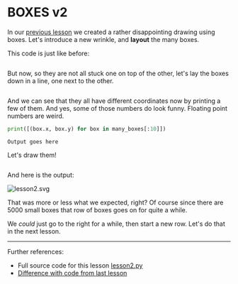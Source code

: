 # BOXES v2

In our [previous lesson](lesson1.run.html) we created a rather disappointing 
drawing using boxes. Let's introduce a new wrinkle, and **layout** the many
boxes.

This code is just like before:

```python-include:code/lesson2.py:1:14
```

But now, so they are not all stuck one on top of the other, let's lay the boxes down in a line, one next to the other.

```python-include:code/lesson2.py:16:25
```

And we can see that they all have different coordinates now by printing 
a few of them. And yes, some of those numbers do look funny. Floating point
numbers are weird.

```python
print([(box.x, box.y) for box in many_boxes[:10]])
```

```
Output goes here
```

Let's draw them!

```python-include:code/lesson2.py:27:42
```
And here is the output:

![lesson2.svg](lesson2.svg)

That was more or less what we expected, right? Of course since there are 5000 small
boxes that row of boxes goes on for quite a while.

We *could* just go to the right for a while, then start a new row. Let's do that in
the next lesson.

----------

Further references:

* Full source code for this lesson [lesson2.py](lesson2.py.run.html)
* [Difference with code from last lesson](diffs/lesson1_lesson2.html)
